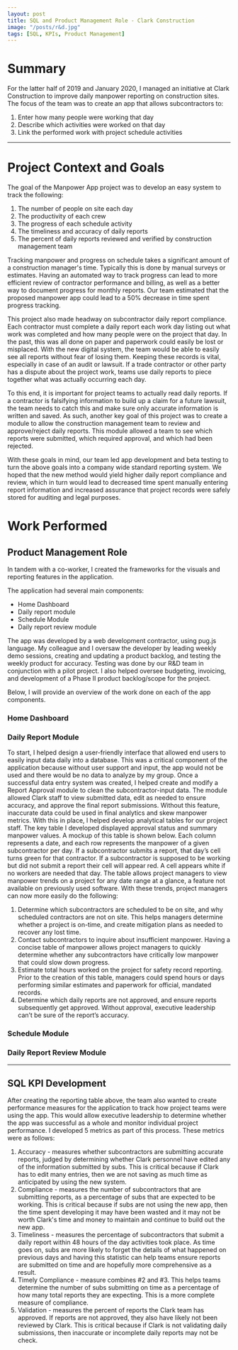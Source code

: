 ```yaml
---
layout: post
title: SQL and Product Management Role - Clark Construction
image: "/posts/r&d.jpg"
tags: [SQL, KPIs, Product Management]
---
```


# Summary

For the latter half of 2019 and January 2020, I managed an initiative at Clark Construction to
improve daily manpower reporting on construction sites. The focus of the team was to create an
app that allows subcontractors to:
1. Enter how many people were working that day
2. Describe which activities were worked on that day
3. Link the performed work with project schedule activities

---

# Project Context and Goals

The goal of the Manpower App project was to develop an easy system to track the following:
1. The number of people on site each day
2. The productivity of each crew
3. The progress of each schedule activity
4. The timeliness and accuracy of daily reports
5. The percent of daily reports reviewed and verified by construction management team

Tracking manpower and progress on schedule takes a significant amount of a construction manager's time. Typically this is done by manual surveys or estimates. Having an automated way to track progress can lead to more efficient review of contractor performance and billing, as well as a better way to document progress for monthly reports. Our team estimated that the proposed manpower app could lead to a 50% decrease in time spent progress tracking.

This project also made headway on subcontractor daily report compliance. Each contractor must complete a daily report each work day listing out what work was completed and how many people were on the project that day. In the past, this was all done on paper and paperwork could easily be lost or misplaced. With the new digital system, the team would be able to easily see all reports without fear of losing them. Keeping these records is vital, especially in case of an audit or lawsuit. If a trade contractor or other party has a dispute about the project work, teams use daily reports to piece together what was actually occurring each day.

To this end, it is important for project teams to actually read daily reports. If a contractor is falsifying information to build up a claim for a future lawsuit, the team needs to catch this and make sure only accurate information is written and saved. As such, another key goal of this project was to create a module to allow the construction management team to review and approve/reject daily reports. This module allowed a team to see which reports were submitted, which required approval, and which had been rejected.

With these goals in mind, our team led app development and beta testing to turn the above goals into a company wide standard reporting system. We hoped that the new method would yield higher daily report compliance and review, which in turn would lead to decreased time spent manually entering report information and increased assurance that project records were safely stored for auditing and legal purposes.

# Work Performed

## Product Management Role

In tandem with a co-worker, I created the frameworks for the visuals and reporting features in
the application.

The application had several main components:
- Home Dashboard
- Daily report module
- Schedule Module
- Daily report review module

The app was developed by a web development contractor, using pug.js language. My colleague and I oversaw the developer by leading weekly demo sessions, creating and updating a product backlog, and testing the weekly product for accuracy. Testing was done by our R&D team in conjunction with a pilot project. I also helped oversee budgeting, invoicing, and development of a Phase II product backlog/scope for the project.

Below, I will provide an overview of the work done on each of the app components.

### Home Dashboard

### Daily Report Module

To start, I helped design a user-friendly interface that allowed end users to easily input data daily
into a database. This was a critical component of the application because without user support
and input, the app would not be used and there would be no data to analyze by my group.
Once a successful data entry system was created, I helped create and modify a Report Approval
module to clean the subcontractor-input data. The module allowed Clark staff to view submitted
data, edit as needed to ensure accuracy, and approve the final report submissions. Without this
feature, inaccurate data could be used in final analytics and skew manpower metrics.
With this in place, I helped develop analytical tables for our project staff. The key table I
developed displayed approval status and summary manpower values. A mockup of this table is
shown below. Each column represents a date, and each row represents the manpower of a given
subcontractor per day. If a subcontractor submits a report, that day’s cell turns green for that
contractor. If a subcontractor is supposed to be working but did not submit a report their cell will
appear red. A cell appears white if no workers are needed that day.
The table allows project managers to view manpower trends on a project for any date range at a
glance, a feature not available on previously used software. With these trends, project managers
can now more easily do the following:

1. Determine which subcontractors are scheduled to be on site, and why scheduled
contractors are not on site. This helps managers determine whether a project is on-time,
and create mitigation plans as needed to recover any lost time.
2. Contact subcontractors to inquire about insufficient manpower. Having a concise table of
manpower allows project managers to quickly determine whether any subcontractors
have critically low manpower that could slow down progress.
3. Estimate total hours worked on the project for safety record reporting. Prior to the
creation of this table, managers could spend hours or days performing similar estimates
and paperwork for official, mandated records.
4. Determine which daily reports are not approved, and ensure reports subsequently get
approved. Without approval, executive leadership can’t be sure of the report’s accuracy.

### Schedule Module

### Daily Report Review Module

---

## SQL KPI Development

After creating the reporting table above, the team also wanted to create performance measures
for the application to track how project teams were using the app. This would allow executive
leadership to determine whether the app was successful as a whole and monitor individual
project performance. I developed 5 metrics as part of this process. These metrics were as
follows:
1. Accuracy - measures whether subcontractors are submitting accurate reports, judged by
determining whether Clark personnel have edited any of the information submitted by
subs. This is critical because if Clark has to edit many entries, then we are not saving as
much time as anticipated by using the new system.
2. Compliance - measures the number of subcontractors that are submitting reports, as a
percentage of subs that are expected to be working. This is critical because if subs are not
using the new app, then the time spent developing it may have been wasted and it may
not be worth Clark's time and money to maintain and continue to build out the new app.
3. Timeliness - measures the percentage of subcontractors that submit a daily report within
48 hours of the day activities took place. As time goes on, subs are more likely to forget
the details of what happened on previous days and having this statistic can help teams
ensure reports are submitted on time and are hopefully more comprehensive as a result.
4. Timely Compliance - measure combines #2 and #3. This helps teams determine the
number of subs submitting on time as a percentage of how many total reports they are
expecting. This is a more complete measure of compliance.
5. Validation - measures the percent of reports the Clark team has approved. If reports are
not approved, they also have likely not been reviewed by Clark. This is critical because if
Clark is not validating daily submissions, then inaccurate or incomplete daily reports may
not be check.
